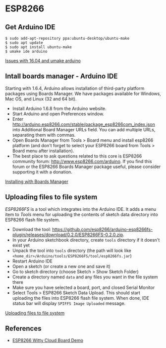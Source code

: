 # ESP8266

## Get Arduino IDE

```
$ sudo add-apt-repository ppa:ubuntu-desktop/ubuntu-make
$ sudo apt update
$ sudo apt install ubuntu-make
$ umake ide arduino
```

[Issues with 16.04 and umake arduino](https://github.com/ubuntu/ubuntu-make/issues/302)

## Intall boards manager - Arduino IDE

Starting with 1.6.4, Arduino allows installation of third-party platform packages using Boards Manager. We have packages available for Windows, Mac OS, and Linux (32 and 64 bit).

* Install Arduino 1.6.8 from the Arduino website.
* Start Arduino and open Preferences window.
* Enter http://arduino.esp8266.com/stable/package_esp8266com_index.json into Additional Board Manager URLs field. You can add multiple URLs, separating them with commas.
* Open Boards Manager from Tools > Board menu and install esp8266 platform (and don't forget to select your ESP8266 board from Tools > Board menu after installation).
* The best place to ask questions related to this core is ESP8266 community forum: http://www.esp8266.com/arduino. If you find this forum or the ESP8266 Boards Manager package useful, please consider supporting it with a donation.

[Installing with Boards Manager](https://github.com/esp8266/Arduino#installing-with-boards-manager)


## Uploading files to file system

*ESP8266FS* is a tool which integrates into the Arduino IDE. It adds a menu item to *Tools* menu for uploading the contents of sketch data directory into ESP8266 flash file system.

- Download the tool: https://github.com/esp8266/arduino-esp8266fs-plugin/releases/download/0.2.0/ESP8266FS-0.2.0.zip.
- In your Arduino sketchbook directory, create `tools` directory if it doesn't exist yet
- Unpack the tool into `tools` directory (the path will look like `<home_dir>/Arduino/tools/ESP8266FS/tool/esp8266fs.jar`)
- Restart Arduino IDE
- Open a sketch (or create a new one and save it)
- Go to sketch directory (choose Sketch > Show Sketch Folder)
- Create a directory named `data` and any files you want in the file system there
- Make sure you have selected a board, port, and closed Serial Monitor
- Select Tools > ESP8266 Sketch Data Upload. This should start uploading the files into ESP8266 flash file system. When done, IDE status bar will display `SPIFFS Image Uploaded` message.

[Uploading files to file system](https://github.com/esp8266/Arduino/blob/master/doc/filesystem.md#uploading-files-to-file-system)


## References

* [ESP8266 Witty Cloud Board Demo](http://adityatannu.com/blog/post/2016/01/31/ESP8266-Witty-Cloud-Board-Demo.html)
